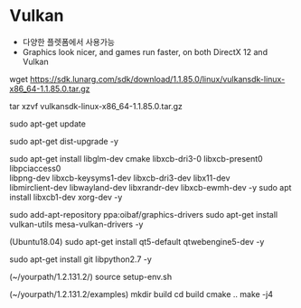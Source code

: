 # Vulkan

- 다양한 플렛폼에서 사용가능
- Graphics look nicer, and games run faster, on both DirectX 12 and Vulkan

wget https://sdk.lunarg.com/sdk/download/1.1.85.0/linux/vulkansdk-linux-x86_64-1.1.85.0.tar.gz

tar xzvf vulkansdk-linux-x86_64-1.1.85.0.tar.gz

sudo apt-get update

sudo apt-get dist-upgrade -y

sudo apt-get install libglm-dev cmake libxcb-dri3-0 libxcb-present0 libpciaccess0 \
libpng-dev libxcb-keysyms1-dev libxcb-dri3-dev libx11-dev \
libmirclient-dev libwayland-dev libxrandr-dev libxcb-ewmh-dev -y
sudo apt install libxcb1-dev xorg-dev -y

sudo add-apt-repository ppa:oibaf/graphics-drivers
sudo apt-get install vulkan-utils mesa-vulkan-drivers -y

(Ubuntu18.04)
sudo apt-get install qt5-default qtwebengine5-dev -y

sudo apt-get install git libpython2.7 -y

(~/yourpath/1.2.131.2/)
source setup-env.sh

(~/yourpath/1.2.131.2/examples)
mkdir build
cd build
cmake ..
make -j4



